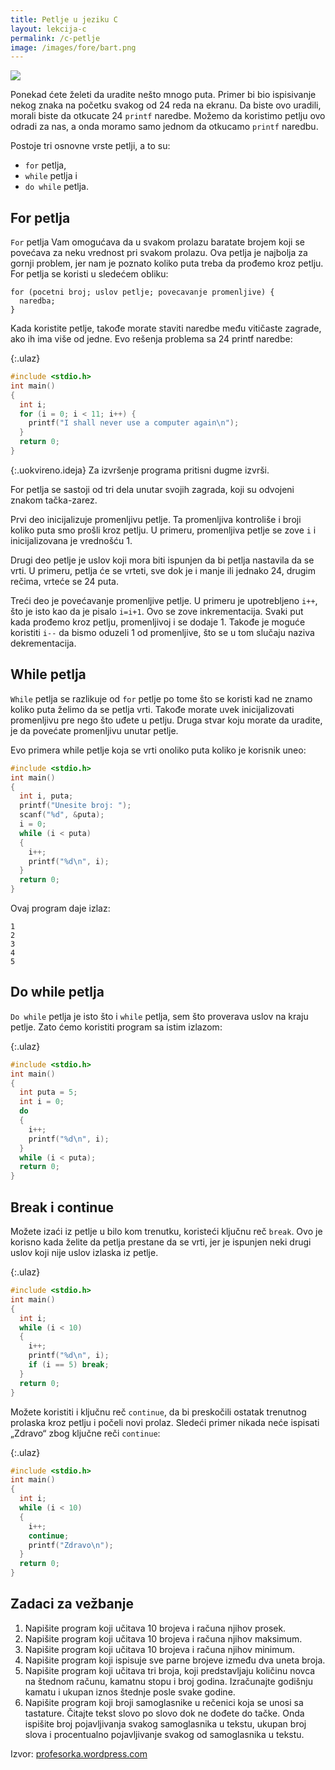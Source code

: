 ```yaml
---
title: Petlje u jeziku C
layout: lekcija-c
permalink: /c-petlje
image: /images/fore/bart.png
---
```


![]({{page.image}})

Ponekad ćete želeti da uradite nešto mnogo puta. Primer bi bio ispisivanje nekog znaka na početku svakog od 24 reda na ekranu. Da biste ovo uradili, morali biste da otkucate 24 `printf` naredbe. Možemo da koristimo petlju ovo odradi za nas, a onda moramo samo jednom da otkucamo `printf` naredbu.

Postoje tri osnovne vrste petlji, a to su:
* `for` petlja,
* `while` petlja i
* `do while` petlja.

## For petlja

`For` petlja Vam omogućava da u svakom prolazu baratate brojem koji se povećava za neku vrednost pri svakom prolazu. Ova petlja je najbolja za gornji problem, jer nam je poznato koliko puta treba da prođemo kroz petlju. For petlja se koristi u sledećem obliku:

```
for (pocetni broj; uslov petlje; povecavanje promenljive) {
  naredba;  
}
```

Kada koristite petlje, takođe morate staviti naredbe među vitičaste zagrade, ako ih ima više od jedne. Evo rešenja problema sa 24 printf naredbe:

{:.ulaz}
```c
#include <stdio.h>
int main()
{
  int i;
  for (i = 0; i < 11; i++) {
    printf("I shall never use a computer again\n");
  }
  return 0;
}
```

{:.uokvireno.ideja}
Za izvršenje programa pritisni dugme izvrši.

For petlja se sastoji od tri dela unutar svojih zagrada, koji su odvojeni znakom tačka-zarez.

Prvi deo inicijalizuje promenljivu petlje. Ta promenljiva kontroliše i broji koliko puta smo prošli kroz petlju. U primeru, promenljiva petlje se zove `i` i inicijalizovana je vrednošću 1.

Drugi deo petlje je uslov koji mora biti ispunjen da bi petlja nastavila da se vrti. U primeru, petlja će se vrteti, sve dok je i manje ili jednako 24, drugim rečima, vrteće se 24 puta.

Treći deo je povećavanje promenljive petlje. U primeru je upotrebljeno `i++`, što je isto kao da je pisalo `i=i+1`. Ovo se zove inkrementacija. Svaki put kada prođemo kroz petlju, promenljivoj i se dodaje 1. Takođe je moguće koristiti `i--` da bismo oduzeli 1 od promenljive, što se u tom slučaju naziva dekrementacija.

## While petlja

`While` petlja se razlikuje od `for` petlje po tome što se koristi kad ne znamo koliko puta želimo da se petlja vrti. Takođe morate uvek inicijalizovati promenljivu pre nego što uđete u petlju. Druga stvar koju morate da uradite, je da povećate promenljivu unutar petlje.

Evo primera while petlje koja se vrti onoliko puta koliko je korisnik uneo:

```c
#include <stdio.h>
int main()
{
  int i, puta;
  printf("Unesite broj: ");
  scanf("%d", &puta);
  i = 0;
  while (i < puta)
  {
    i++;
    printf("%d\n", i);
  }
  return 0;
}
```

Ovaj program daje izlaz:
```
1
2
3
4
5
```

## Do while petlja

`Do while` petlja je isto što i `while` petlja, sem što proverava uslov na kraju petlje. Zato ćemo koristiti program sa istim izlazom:

{:.ulaz}
```c
#include <stdio.h>
int main()
{
  int puta = 5;
  int i = 0;
  do
  {
    i++;
    printf("%d\n", i);
  }
  while (i < puta);
  return 0;
}
```

## Break i continue

Možete izaći iz petlje u bilo kom trenutku, koristeći ključnu reč `break`. Ovo je korisno kada želite da petlja prestane da se vrti, jer je ispunjen neki drugi uslov koji nije uslov izlaska iz petlje.

{:.ulaz}
```c
#include <stdio.h>
int main()
{
  int i;
  while (i < 10)
  {
    i++;
    printf("%d\n", i);
    if (i == 5) break;
  }
  return 0;
}
```

Možete koristiti i ključnu reč `continue`, da bi preskočili ostatak trenutnog prolaska kroz petlju i počeli novi prolaz. Sledeći primer nikada neće ispisati „Zdravo“ zbog ključne reči `continue`:

{:.ulaz}
```c
#include <stdio.h>
int main()
{
  int i;
  while (i < 10)
  {
    i++;
    continue;
    printf("Zdravo\n");
  }
  return 0;
}
```

## Zadaci za vežbanje

1. Napišite program koji učitava 10 brojeva i računa njihov prosek.
2. Napišite program koji učitava 10 brojeva i računa njihov maksimum.
3. Napišite program koji učitava 10 brojeva i računa njihov minimum.
4. Napišite program koji ispisuje sve parne brojeve između dva uneta broja.
5. Napišite program koji učitava tri broja, koji predstavljaju količinu novca na štednom računu, kamatnu stopu i broj godina. Izračunajte godišnju kamatu i ukupan iznos štednje posle svake godine.
6. Napišite program koji broji samoglasnike u rečenici koja se unosi sa tastature. Čitajte tekst slovo po slovo dok ne dođete do tačke. Onda ispišite broj pojavljivanja svakog samoglasnika u tekstu, ukupan broj slova i procentualno pojavljivanje svakog od samoglasnika u tekstu.

Izvor: [profesorka.wordpress.com](https://profesorka.wordpress.com/)
